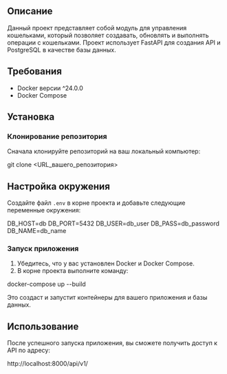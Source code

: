 ## Описание

Данный проект представляет собой модуль для управления кошельками, который позволяет создавать, обновлять и выполнять операции с кошельками. Проект использует FastAPI для создания API и PostgreSQL в качестве базы данных.

## Требования

- Docker версии ^24.0.0
- Docker Compose

## Установка

### Клонирование репозитория

Сначала клонируйте репозиторий на ваш локальный компьютер:


git clone <URL_вашего_репозитория>


## Настройка окружения

Создайте файл `.env` в корне проекта и добавьте следующие переменные окружения:

DB_HOST=db
DB_PORT=5432
DB_USER=db_user
DB_PASS=db_password
DB_NAME=db_name


### Запуск приложения

1. Убедитесь, что у вас установлен Docker и Docker Compose.
2. В корне проекта выполните команду:

docker-compose up --build


Это создаст и запустит контейнеры для вашего приложения и базы данных.

## Использование

После успешного запуска приложения, вы сможете получить доступ к API по адресу:

http://localhost:8000/api/v1/

